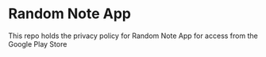 # Random Note App

This repo holds the privacy policy for Random Note App for access from the Google Play Store
